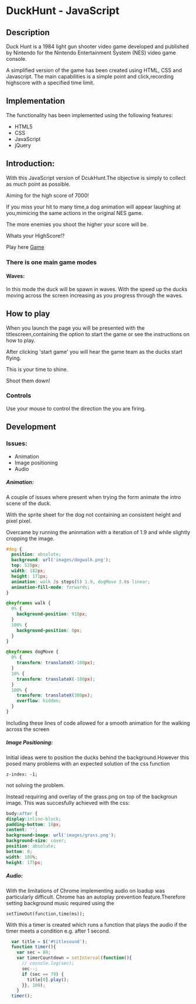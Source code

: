 # DuckHunt - JavaScript

## Description


Duck Hunt is a 1984 light gun shooter video game developed and published by Nintendo for the Nintendo Entertainment System (NES) video game console. 

A simplified version of the game has been created using HTML, CSS and Javascript. The main capabilities is a simple point and click,recording highscore with a specified time limit.

## Implementation

The functionality has been implemented using the following features:

* HTML5
* CSS
* JavaScript
* jQuery

## Introduction:

With this JavaScript version of DcukHunt.The objective is simply to collect as much point as possible. 

Aiming for the high score of 7000!

If you miss your hit to many time,a dog animation will appear laughing at you,mimicing the same actions in the original NES game.

The more enemies you shoot the higher your score will be.


Whats your HighScore!?

Play here [Game](https://yinkamerit.github.io/)

### There is one main game modes

#### Waves:

In this mode the duck will be spawn in waves. With the speed up the ducks moving across the screen increasing as you progress through the waves.

## How to play

When you launch the page you will be presented with the titlescreen,containing the option to start the game or see the instructions on how to play. 

After clicking 'start game' you will hear the game team as the ducks start flying. 

This is your time to shine. 

Shoot them down!


### Controls

Use your mouse to control the direction the you are firing. 

## Development
### Issues:

* Animation
* Image positioning
* Audio

##### Animation:

A couple of issues where present when trying the form animate the intro scene of the duck.

With the sprite sheet for the dog not containing an consistent height and pixel pixel.

Overcame by running the aninmation with a iteration of 1.9 and while slightly cropping the image.

```css
#dog {
  position: absolute;
  background: url('images/dogwalk.png');
  top: 520px;
  width: 182px;
  height: 171px;
  animation: walk 2s steps(5) 1.9, dogMove 3.8s linear;
  animation-fill-mode: forwards;
}

@keyframes walk {
  0% {
    background-position: 910px;
  }
  100% {
    background-position: 0px;
  }
}

@keyframes dogMove {
  0% {
    transform: translateX(-100px);
  }
  10% {
    transform: translateX(-100px);
  }
  100% {
    transform: translateX(300px);
    overflow: hidden;
  } 
}

```

Including these lines of code allowed for a smooth animation for the walking across the screen

##### Image Positioning:

Initial ideas were to position the ducks behind the background.However this posed many problems with an expected solution of the css function

```
z-index: -1;

```
not solving the problem.

Instead requiring and overlay of the grass.png on top of the backgroun image. This was succesfully achieved with the css:

```css
body:after {
display:inline-block;
padding-bottom: 10px;
content: '';
background-image: url('images/grass.png');
background-size: cover;
position: absolute;
bottom: 0;
width: 100%;
height: 175px;
```

##### Audio:

With the limitations of Chrome implementing audio on loadup was particularly difficult. Chrome has an autoplay prevention feature.Therefore setting background music required using the

```jQuery
setTimeOut(function,time(ms));
```

With this a timer is created which runs a function that plays the audio if the timer meets a condition e.g. after 1 second.	

```js
  var title = $('#titlesound');
  function timer(){
    var sec = 80;
    var timerCountdown = setInterval(function(){
      // console.log(sec);
      sec--;
      if (sec == 79) {
        title[0].play();
      }}, 100);
    }
  timer();
```	